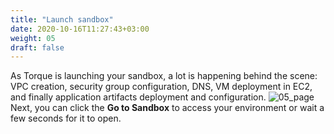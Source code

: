 ```yaml
---
title: "Launch sandbox"
date: 2020-10-16T11:27:43+03:00
weight: 05
draft: false
---
```

As Torque is launching your sandbox, a lot is happening behind the scene: VPC creation, security group configuration, DNS, VM deployment in EC2, and finally application artifacts deployment and configuration. 
 ![05_page](/images/module2/05_page.png)
 Next, you can click the __Go to Sandbox__ to access your environment or wait a few seconds for it to open.
